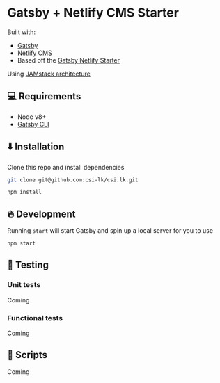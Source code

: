 # Gatsby + Netlify CMS Starter

Built with:

* [Gatsby](https://www.gatsbyjs.org/)
* [Netlify CMS](https://www.netlifycms.org)
* Based off the [Gatsby Netlify Starter](https://github.com/AustinGreen/gatsby-starter-netlify-cms)

Using [JAMstack architecture](https://jamstack.org)

## 💻 Requirements

* Node v8+
* [Gatsby CLI](https://www.gatsbyjs.org/docs/)

## ⬇️ Installation

Clone this repo and install dependencies

``` bash
git clone git@github.com:csi-lk/csi.lk.git
```

``` bash
npm install
```

## 🔥 Development

Running `start` will start Gatsby and spin up a local server for you to use

```bash
npm start
```

## 🛂 Testing

### Unit tests

Coming

### Functional tests

Coming

## 💾 Scripts

Coming